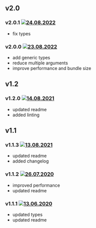 ## v2.0

### v2.0.1 [![24.08.2022](https://img.shields.io/date/1658612829)](https://github.com/d8corp/html-classes/tree/v2.0.1)

- fix types

### v2.0.0 [![23.08.2022](https://img.shields.io/date/1658573911)](https://github.com/d8corp/html-classes/tree/v2.0.0)

- add generic types
- reduce multiple arguments
- improve performance and bundle size

## v1.2

### v1.2.0 [![14.08.2021](https://img.shields.io/date/1628932414)](https://github.com/d8corp/html-classes/tree/v1.2.0)

- updated readme
- added linting

## v1.1

### v1.1.3 [![13.08.2021](https://img.shields.io/date/1628806723)](https://github.com/d8corp/html-classes/tree/v1.1.3)

- updated readme
- added changelog

### v1.1.2 [![26.07.2020](https://img.shields.io/date/1595781374)](https://github.com/d8corp/html-classes/tree/v1.1.2)

- improved performance
- updated readme

### v1.1.1 [![13.06.2020](https://img.shields.io/date/1592049794)](https://github.com/d8corp/html-classes/tree/v1.1.1)

- updated types
- updated readme
